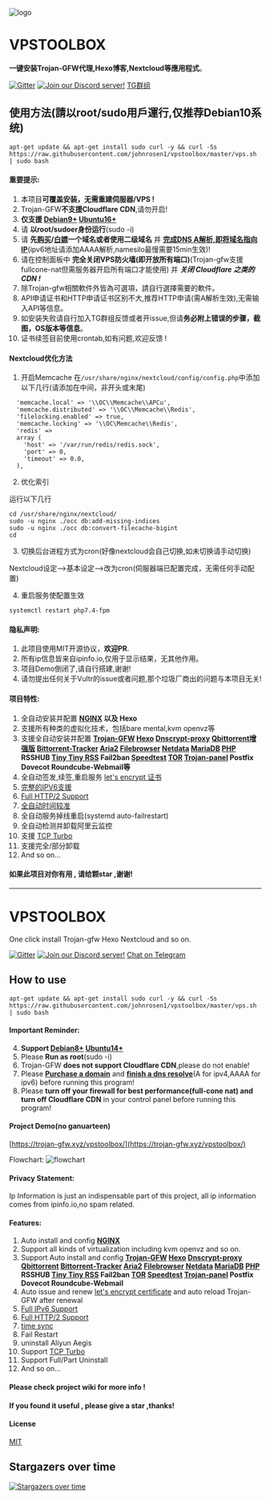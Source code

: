 ![logo](https://raw.githubusercontent.com/johnrosen1/trojan-gfw-script/master/logo.png)

# VPSTOOLBOX

**一键安装Trojan-GFW代理,Hexo博客,Nextcloud等應用程式**。

[![Gitter](https://badges.gitter.im/vpstoolbox/community.svg)](https://gitter.im/vpstoolbox/community?utm_source=badge&utm_medium=badge&utm_campaign=pr-badge)
[![Join our Discord server!](https://img.shields.io/badge/discord-join-7289DA.svg?logo=discord&longCache=true&style=flat)](https://discord.gg/y5KUxfYZ)
[TG群组](https://t.me/vpstoolbox_chat)

## 使用方法(請以root/sudo用戶運行,仅推荐Debian10系统)
```
apt-get update && apt-get install sudo curl -y && curl -Ss https://raw.githubusercontent.com/johnrosen1/vpstoolbox/master/vps.sh | sudo bash
```

#### 重要提示:
1. 本项目**可覆盖安装，无需重建伺服器/VPS !**
2. Trojan-GFW**不支援Cloudflare CDN**,请勿开启!
4. **仅支援 [Debian9+](https://www.debian.org/) [Ubuntu16+](https://ubuntu.com/)**
1. 请 **以root/sudoer身份运行**(sudo -i)
2. 请 **先[购买](https://www.namesilo.com/?rid=685fb47qi)/[白嫖](https://www.freenom.com)一个域名或者使用二级域名** 并 **[完成DNS A解析,即将域名指向IP](https://dnschecker.org/)**(ipv6地址请添加AAAA解析,namesilo最慢需要15min生效)!
3. 请在控制面板中 **完全关闭VPS防火墙(即开放所有端口)**(Trojan-gfw支援fullcone-nat但需服务器开启所有端口才能使用) 并 ***关闭 Cloudflare 之类的 CDN !***
4. 除Trojan-gfw相關軟件外皆為可選項，請自行選擇需要的軟件。
2. API申请证书和HTTP申请证书区别不大,推荐HTTP申请(需A解析生效),无需输入API等信息。
4. 如安装失败请自行加入TG群组反馈或者开issue,但请**务必附上错误的步骤，截图，OS版本等信息**。
5. 证书续签目前使用crontab,如有问题,欢迎反馈 !

#### Nextcloud优化方法

1. 开启Memcache
在```/usr/share/nginx/nextcloud/config/config.php```中添加以下几行(请添加在中间，非开头或末尾)

```
  'memcache.local' => '\\OC\\Memcache\\APCu',
  'memcache.distributed' => '\\OC\\Memcache\\Redis',
  'filelocking.enabled' => true,
  'memcache.locking' => '\\OC\Memcache\\Redis',
  'redis' => 
  array (
    'host' => '/var/run/redis/redis.sock',
    'port' => 0,
    'timeout' => 0.0,
  ),
```

2. 优化索引

运行以下几行

```
cd /usr/share/nginx/nextcloud/
sudo -u nginx ./occ db:add-missing-indices
sudo -u nginx ./occ db:convert-filecache-bigint
cd
```

3. 切换后台进程方式为cron(好像nextcloud会自己切换,如未切换请手动切换)

Nextcloud设定-->基本设定-->改为cron(伺服器端已配置完成，无需任何手动配置)

4. 重启服务使配置生效
```
systemctl restart php7.4-fpm
```

#### 隐私声明:

1. 此项目使用MIT开源协议，**欢迎PR**.
2. 所有ip信息皆来自ipinfo.io,仅用于显示结果，无其他作用。
3. 项目Demo倒闭了,请自行搭建,谢谢!
4. 请勿提出任何关于Vultr的issue或者问题,那个垃圾厂商出的问题与本项目无关!

#### 项目特性:

1. 全自动安装并配置 **[NGINX](https://www.nginx.com/) 以及 Hexo**
2. 支援所有种类的虚拟化技术，包括bare mental,kvm openvz等
20. 支援全自动安装并配置 **[Trojan-GFW](https://github.com/trojan-gfw/trojan) [Hexo](https://hexo.io/zh-tw/docs/) [Dnscrypt-proxy](https://github.com/DNSCrypt/dnscrypt-proxy) [Qbittorrent增强版](https://github.com/c0re100/qBittorrent-Enhanced-Edition) [Bittorrent-Tracker](https://erdgeist.org/arts/software/opentracker/) [Aria2](https://github.com/aria2/aria2) [Filebrowser](https://github.com/filebrowser/filebrowser) [Netdata](https://github.com/netdata/netdata) [MariaDB](https://mariadb.org/) [PHP](https://www.php.net/) RSSHUB [Tiny Tiny RSS](https://git.tt-rss.org/fox/tt-rss) Fail2ban [Speedtest](https://github.com/librespeed/speedtest) [TOR](https://famicoman.com/2018/01/03/configuring-and-monitoring-a-tor-middle-relay/) [Trojan-panel](https://github.com/trojan-gfw/trojan-panel) Postfix Dovecot Roundcube-Webmail等**
3. 全自动签发,续签,重启服务 [let's encrypt 证书](https://letsencrypt.org/)
17. [完整的IPV6支援](https://en.wikipedia.org/wiki/IPv6)
17. [Full HTTP/2 Support](https://en.wikipedia.org/wiki/HTTP/2)
18. [全自动时间较准](https://www.freedesktop.org/software/systemd/man/timedatectl.html)
19. 全自动服务掉线重启(systemd auto-failrestart)
20. 全自动检测并卸载阿里云监控
9.  支援 [TCP Turbo](https://github.com/shadowsocks/shadowsocks/wiki/Optimizing-Shadowsocks)
23. 支援完全/部分卸载
24. And so on...

#### 如果此项目对你有用 , 请给颗star ,谢谢!

* * *

# VPSTOOLBOX

One click install Trojan-gfw Hexo Nextcloud and so on.

[![Gitter](https://badges.gitter.im/vpstoolbox/community.svg)](https://gitter.im/vpstoolbox/community?utm_source=badge&utm_medium=badge&utm_campaign=pr-badge)
[![Join our Discord server!](https://img.shields.io/badge/discord-join-7289DA.svg?logo=discord&longCache=true&style=flat)](https://discord.gg/y5KUxfYZ)
[Chat on Telegram](https://t.me/vpstoolbox_chat)

## How to use
```
apt-get update && apt-get install sudo curl -y && curl -Ss https://raw.githubusercontent.com/johnrosen1/vpstoolbox/master/vps.sh | sudo bash
```

#### Important Reminder:
4. **Support [Debian8+](https://www.debian.org/) [Ubuntu14+](https://ubuntu.com/)**
1. Please **Run as root**(sudo -i)
3. Trojan-GFW **does not support Cloudflare CDN**,please do not enable!
2. Please **[Purchase a domain](https://www.namesilo.com/?rid=685fb47qi)** and **[finish a dns resolve](https://dnschecker.org/)**(A for ipv4,AAAA for ipv6) before running this program!
3. Please **turn off your firewall for best performance(full-cone nat) and turn off Cloudflare CDN** in your control panel before running this program!

#### Project Demo(no ganuarteen)

[https://trojan-gfw.xyz/vpstoolbox/](https://trojan-gfw.xyz/vpstoolbox/)

Flowchart:
![flowchart](https://raw.githubusercontent.com/johnrosen1/vpstoolbox/master/images/flowchart.png)

#### Privacy Statement:

Ip Information is just an indispensable part of this project, all ip information comes from ipinfo.io,no spam related.

#### Features:

1. Auto install and config **[NGINX](https://www.nginx.com/)**
2. Support all kinds of virtualization including kvm openvz and so on.
20. Support Auto install and config **[Trojan-GFW](https://github.com/trojan-gfw/trojan) [Hexo](https://hexo.io/zh-tw/docs/) [Dnscrypt-proxy](https://github.com/DNSCrypt/dnscrypt-proxy) [Qbittorrent](https://www.qbittorrent.org/) [Bittorrent-Tracker](https://github.com/webtorrent/bittorrent-tracker) [Aria2](https://github.com/aria2/aria2) [Filebrowser](https://github.com/filebrowser/filebrowser) [Netdata](https://github.com/netdata/netdata) [MariaDB](https://mariadb.org/) [PHP](https://www.php.net/) RSSHUB [Tiny Tiny RSS](https://git.tt-rss.org/fox/tt-rss) Fail2ban [TOR](https://famicoman.com/2018/01/03/configuring-and-monitoring-a-tor-middle-relay/) [Speedtest](https://github.com/librespeed/speedtest) [Trojan-panel](https://github.com/trojan-gfw/trojan-panel) Postfix Dovecot Roundcube-Webmail**
3. Auto issue and renew [let's encrypt certificate](https://letsencrypt.org/) and auto reload Trojan-GFW after renewal
17. [Full IPv6 Support](https://en.wikipedia.org/wiki/IPv6)
17. [Full HTTP/2 Support](https://en.wikipedia.org/wiki/HTTP/2)
18. [time sync](https://www.freedesktop.org/software/systemd/man/timedatectl.html)
19. Fail Restart
20. uninstall Aliyun Aegis
9.  Support [TCP Turbo](https://github.com/shadowsocks/shadowsocks/wiki/Optimizing-Shadowsocks)
23. Support Full/Part Uninstall
24. And so on...

#### Please check project wiki for more info !

#### If you found it useful , please give a star ,thanks!

#### License

[MIT](https://github.com/johnrosen1/vpstoolbox/blob/master/LICENSE)


## Stargazers over time

[![Stargazers over time](https://starchart.cc/johnrosen1/vpstoolbox.svg)](https://starchart.cc/johnrosen1/vpstoolbox)
